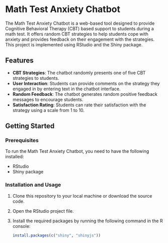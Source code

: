 # Math Test Anxiety Chatbot

The Math Test Anxiety Chatbot is a web-based tool designed to provide Cognitive Behavioral Therapy (CBT) based support to students during a math test. It offers random CBT strategies to help students cope with anxiety and provides feedback on their engagement with the strategies. This project is implemented using RStudio and the Shiny package.

## Features

- **CBT Strategies**: The chatbot randomly presents one of five CBT strategies to students.
- **User Interaction**: Students can provide comments on the strategy they engaged in by entering text in the chatbot interface.
- **Random Feedback**: The chatbot generates random positive feedback messages to encourage students.
- **Satisfaction Rating**: Students can rate their satisfaction with the strategy using a scale from 1 to 10.

## Getting Started

### Prerequisites

To run the Math Test Anxiety Chatbot, you need to have the following installed:

- RStudio
- Shiny package

### Installation and Usage

1. Clone this repository to your local machine or download the source code.
2. Open the RStudio project file.
3. Install the required packages by running the following command in the R console:

   ```R
   install.packages(c("shiny", "shinyjs"))
